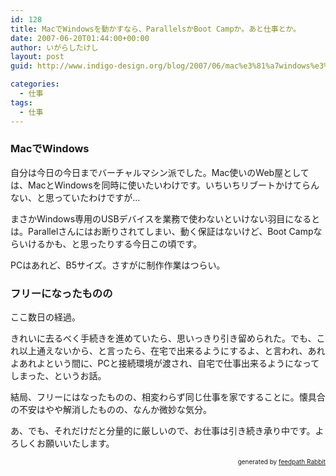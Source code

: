 ```yaml
---
id: 128
title: MacでWindowsを動かすなら、ParallelsかBoot Campか。あと仕事とか。
date: 2007-06-20T01:44:00+00:00
author: いがらしたけし
layout: post
guid: http://www.indigo-design.org/blog/2007/06/mac%e3%81%a7windows%e3%82%92%e5%8b%95%e3%81%8b%e3%81%99%e3%81%aa%e3%82%89%e3%80%81parallels%e3%81%8bboot-camp%e3%81%8b%e3%80%82%e3%81%82%e3%81%a8%e4%bb%95%e4%ba%8b%e3%81%a8%e3%81%8b%e3%80%82/

categories:
  - 仕事
tags:
  - 仕事
---
```

### MacでWindows

自分は今日の今日までバーチャルマシン派でした。Mac使いのWeb屋としては、MacとWindowsを同時に使いたいわけです。いちいちリブートかけてらんない、と思っていたわけですが…

まさかWindows専用のUSBデバイスを業務で使わないといけない羽目になるとは。Parallelさんにはお断りされてしまい、動く保証はないけど、Boot Campならいけるかも、と思ったりする今日この頃です。

PCはあれど、B5サイズ。さすがに制作作業はつらい。

### フリーになったものの

ここ数日の経過。

きれいに去るべく手続きを進めていたら、思いっきり引き留められた。でも、これ以上通えないから、と言ったら、在宅で出来るようにするよ、と言われ、あれよあれよという間に、PCと接続環境が渡され、自宅で仕事出来るようになってしまった、というお話。

結局、フリーにはなったものの、相変わらず同じ仕事を家ですることに。懐具合の不安はやや解消したものの、なんか微妙な気分。

あ、でも、それだけだと分量的に厳しいので、お仕事は引き続き承り中です。よろしくお願いいたします。

<!--feedpath info start-->

<div style="text-align: right;font-size: 10px">
  &nbsp;&nbsp;<span>generated by <a href="http://feedpath.jp" title="feedpath Rabbit" target="_blank">feedpath Rabbit</a></span>
</div>

<!--feedpath info end-->
